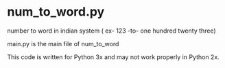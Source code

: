 # num_to_word.py
number to word in indian system ( ex- 123 -to- one hundred twenty three)

main.py is the main file of num_to_word

This code is written for Python 3x and may not work properly in Python 2x.
